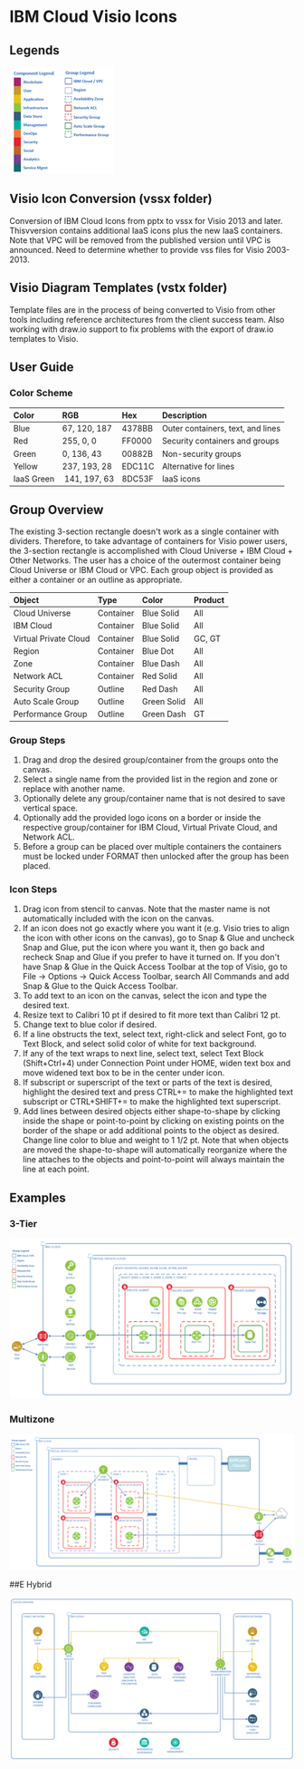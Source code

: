 # IBM Cloud Visio Icons

## Legends

![Legends](/images/legends.png)

## Visio Icon Conversion (vssx folder)

Conversion of IBM Cloud Icons from pptx to vssx for Visio 2013 and later.  Thisvversion contains additional IaaS icons plus the new IaaS containers.  Note that VPC will be removed from the published version until VPC is announced.  Need to determine whether to provide vss files for Visio 2003-2013.  

## Visio Diagram Templates (vstx folder)

Template files are in the process of being converted to Visio from other tools including reference architectures from the client success team.  Also working with draw.io support to fix problems with the export of draw.io templates to Visio. 

## User Guide

### Color Scheme

| Color | RGB | Hex | Description |
| :--- | :--- | :--- | :--- |
| Blue | 67, 120, 187 | 4378BB | Outer containers, text, and lines |
| Red | 255, 0, 0 | FF0000 | Security containers and groups |
| Green | 0, 136, 43 | 00882B | Non-security groups |
| Yellow | 237, 193, 28 | EDC11C | Alternative for lines |
| IaaS Green | 141, 197, 63 | 8DC53F | IaaS icons |

## Group Overview

The existing 3-section rectangle doesn't work as a single container with dividers.  Therefore, to take advantage of containers for Visio power users, the 3-section rectangle is accomplished with Cloud Universe + IBM Cloud + Other Networks.  The user has a choice of the outermost container being Cloud Universe or IBM Cloud or VPC.  Each group object is provided as either a container or an outline as appropriate.

| Object | Type | Color | Product |
| :--- | :--- | :--- | :--- |
| Cloud Universe | Container | Blue Solid | All |
| IBM Cloud | Container | Blue Solid | All |
| Virtual Private Cloud | Container | Blue Solid | GC, GT |
| Region | Container | Blue Dot | All | 
| Zone | Container | Blue Dash | All |
| Network ACL | Container |  Red Solid | All |
| Security Group | Outline | Red Dash | All |
| Auto Scale Group | Outline | Green Solid | All |
| Performance Group | Outline | Green Dash | GT |

### Group Steps
1. Drag and drop the desired group/container from the groups onto the canvas.
2. Select a single name from the provided list in the region and zone or replace with another name.
3. Optionally delete any group/container name that is not desired to save vertical space.
4. Optionally add the provided logo icons on a border or inside the respective group/container for IBM Cloud, Virtual Private Cloud, and Network ACL.  
5. Before a group can be placed over multiple containers the containers must be locked under FORMAT then unlocked after the group has been placed.

### Icon Steps
1. Drag icon from stencil to canvas.  Note that the master name is not automatically included with the icon on the canvas.
2. If an icon does not go exactly where you want it (e.g. Visio tries to align the icon with other icons on the canvas), go to Snap & Glue and uncheck Snap and Glue, put the icon where you want it, then go back and recheck Snap and Glue if you prefer to have it turned on.  If you don't have Snap & Glue in the Quick Access Toolbar at the top of Visio, go to File -> Options -> Quick Access Toolbar, search All Commands and add Snap & Glue to the Quick Access Toolbar.
3. To add text to an icon on the canvas, select the icon and type the desired text.
4. Resize text to Calibri 10 pt if desired to fit more text than Calibri 12 pt.
5. Change text to blue color if desired.  
6. If a line obstructs the text, select text, right-click and select Font, go to Text Block, and select solid color of white for text background.
7. If any of the text wraps to next line, select text, select Text Block (Shift+Ctrl+4) under Connection Point under HOME, widen text box and move widened text box to be in the center under icon. 
8. If subscript or superscript of the text or parts of the text is desired, highlight the desired text and press CTRL+= to make the highlighted text subscript or CTRL+SHIFT+= to make the highlighted text superscript. 
9. Add lines between desired objects either shape-to-shape by clicking inside the shape or point-to-point by clicking on existing points on the border of the shape or add additional points to the object as desired.  Change line color to blue and weight to 1 1/2 pt.  Note that when objects are moved the shape-to-shape will automatically reorganize where the line attaches to the objects and point-to-point will always maintain the line at each point.

## Examples

### 3-Tier

![3-Tier](/images/3-tier.png)

### Multizone

![Multizone](/images/Multizone.png)

##E Hybrid

![Hybrid](/images/Hybrid1.png)


